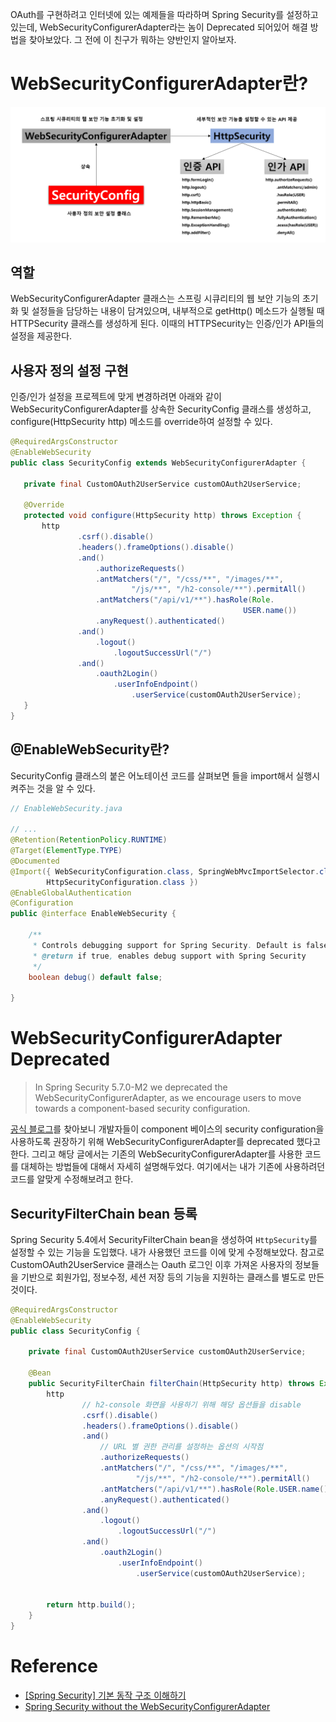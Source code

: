OAuth를 구현하려고 인터넷에 있는 예제들을 따라하며 Spring Security를 설정하고 있는데, WebSecurityConfigurerAdapter라는 놈이 Deprecated 되어있어 해결 방법을 찾아보았다. 그 전에 이 친구가 뭐하는 양반인지 알아보자.

# WebSecurityConfigurerAdapter란?

![WebSecurityConfigurerAdapter](../img/Spring/WebSecurityConfigurerAdapter.png)

## 역할
WebSecurityConfigurerAdapter 클래스는 스프링 시큐리티의 웹 보안 기능의 초기화 및 설정들을 담당하는 내용이 담겨있으며, 내부적으로 getHttp() 메소드가 실행될 때 HTTPSecurity 클래스를 생성하게 된다. 이때의 HTTPSecurity는 인증/인가 API들의 설정을 제공한다.

## 사용자 정의 설정 구현

인증/인가 설정을 프로젝트에 맞게 변경하려면 아래와 같이 WebSecurityConfigurerAdapter를 상속한 SecurityConfig 클래스를 생성하고, configure(HttpSecurity http) 메소드를 override하여 설정할 수 있다.

```java
@RequiredArgsConstructor
@EnableWebSecurity
public class SecurityConfig extends WebSecurityConfigurerAdapter {

   private final CustomOAuth2UserService customOAuth2UserService;

   @Override
   protected void configure(HttpSecurity http) throws Exception {
       http
               .csrf().disable()
               .headers().frameOptions().disable() 
               .and()
                   .authorizeRequests()
                   .antMatchers("/", "/css/**", "/images/**",
                           "/js/**", "/h2-console/**").permitAll()
                   .antMatchers("/api/v1/**").hasRole(Role.
                                                    USER.name())
                   .anyRequest().authenticated()
               .and()
                   .logout()
                       .logoutSuccessUrl("/")
               .and()
                   .oauth2Login()
                       .userInfoEndpoint()
                           .userService(customOAuth2UserService);
   }
}
```

## @EnableWebSecurity란?

SecurityConfig 클래스의 붙은 어노테이션 코드를 살펴보면 들을 import해서 실행시켜주는 것을 알 수 있다.

```java
// EnableWebSecurity.java

// ...
@Retention(RetentionPolicy.RUNTIME)
@Target(ElementType.TYPE)
@Documented
@Import({ WebSecurityConfiguration.class, SpringWebMvcImportSelector.class, OAuth2ImportSelector.class,
		HttpSecurityConfiguration.class })
@EnableGlobalAuthentication
@Configuration
public @interface EnableWebSecurity {

	/**
	 * Controls debugging support for Spring Security. Default is false.
	 * @return if true, enables debug support with Spring Security
	 */
	boolean debug() default false;

}
```


# WebSecurityConfigurerAdapter Deprecated

> In Spring Security 5.7.0-M2 we deprecated the WebSecurityConfigurerAdapter, as we encourage users to move towards a component-based security configuration.

[공식 블로그](https://spring.io/blog/2022/02/21/spring-security-without-the-websecurityconfigureradapter)를 찾아보니 개발자들이 component 베이스의 security configuration을 사용하도록 권장하기 위해 WebSecurityConfigurerAdapter를 deprecated 했다고 한다. 그리고 해당 글에서는 기존의 WebSecurityConfigurerAdapter를 사용한 코드를 대체하는 방법들에 대해서 자세히 설명해두었다. 여기에서는 내가 기존에 사용하려던 코드를 알맞게 수정해보려고 한다.

## SecurityFilterChain bean 등록

Spring Security 5.4에서 SecurityFilterChain bean을 생성하여 ```HttpSecurity```를 설정할 수 있는 기능을 도입했다. 내가 사용했던 코드를 이에 맞게 수정해보았다. 참고로 CustomOAuth2UserService 클래스는 Oauth 로그인 이후 가져온 사용자의 정보들을 기반으로 회원가입, 정보수정, 세션 저장 등의 기능을 지원하는 클래스를 별도로 만든 것이다.

```java
@RequiredArgsConstructor
@EnableWebSecurity
public class SecurityConfig {

    private final CustomOAuth2UserService customOAuth2UserService;

    @Bean
    public SecurityFilterChain filterChain(HttpSecurity http) throws Exception {
        http
                // h2-console 화면을 사용하기 위해 해당 옵션들을 disable
                .csrf().disable()
                .headers().frameOptions().disable()
                .and()
                    // URL 별 권한 관리를 설정하는 옵션의 시작점
                    .authorizeRequests()
                    .antMatchers("/", "/css/**", "/images/**",
                            "/js/**", "/h2-console/**").permitAll()
                    .antMatchers("/api/v1/**").hasRole(Role.USER.name())
                    .anyRequest().authenticated()
                .and()
                    .logout()
                        .logoutSuccessUrl("/")
                .and()
                    .oauth2Login()
                        .userInfoEndpoint()
                            .userService(customOAuth2UserService);


        return http.build();
    }
}
```

# Reference
- [[Spring Security] 기본 동작 구조 이해하기](https://velog.io/@seongwon97/security)
- [Spring Security without the WebSecurityConfigurerAdapter](https://spring.io/blog/2022/02/21/spring-security-without-the-websecurityconfigureradapter)